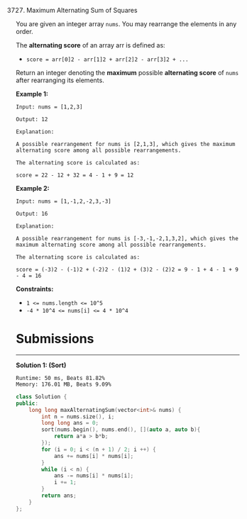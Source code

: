 3727. Maximum Alternating Sum of Squares

You are given an integer array `nums`. You may rearrange the elements in any order.

The **alternating score** of an array arr is defined as:

* `score = arr[0]2 - arr[1]2 + arr[2]2 - arr[3]2 + ...`

Return an integer denoting the **maximum** possible **alternating score** of `nums` after rearranging its elements.

 

**Example 1:**
```
Input: nums = [1,2,3]

Output: 12

Explanation:

A possible rearrangement for nums is [2,1,3], which gives the maximum alternating score among all possible rearrangements.

The alternating score is calculated as:

score = 22 - 12 + 32 = 4 - 1 + 9 = 12
```

**Example 2:**
```
Input: nums = [1,-1,2,-2,3,-3]

Output: 16

Explanation:

A possible rearrangement for nums is [-3,-1,-2,1,3,2], which gives the maximum alternating score among all possible rearrangements.

The alternating score is calculated as:

score = (-3)2 - (-1)2 + (-2)2 - (1)2 + (3)2 - (2)2 = 9 - 1 + 4 - 1 + 9 - 4 = 16
```
 

**Constraints:**

* `1 <= nums.length <= 10^5`
* `-4 * 10^4 <= nums[i] <= 4 * 10^4`

# Submissions
---
**Solution 1: (Sort)**
```
Runtime: 50 ms, Beats 81.82%
Memory: 176.01 MB, Beats 9.09%
```
```c++
class Solution {
public:
    long long maxAlternatingSum(vector<int>& nums) {
        int n = nums.size(), i;
        long long ans = 0;
        sort(nums.begin(), nums.end(), [](auto a, auto b){
            return a*a > b*b;
        });
        for (i = 0; i < (n + 1) / 2; i ++) {
            ans += nums[i] * nums[i];
        }
        while (i < n) {
            ans -= nums[i] * nums[i];
            i += 1;
        }
        return ans;
    }
};
```
